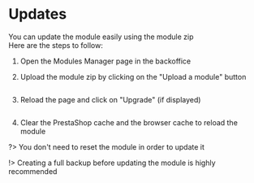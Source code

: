 # Updates

You can update the module easily using the module zip  
Here are the steps to follow:
1. Open the Modules Manager page in the backoffice
2. Upload the module zip by clicking on the "Upload a module" button 
   
   <img srcset="/images/upload-btn.jpg 2x"/>

3. Reload the page and click on "Upgrade" (if displayed)
   
   <img srcset="/images/upgrade-btn.jpg 2x" class="border"/>
4. Clear the PrestaShop cache and the browser cache to reload the module

?> You don't need to reset the module in order to update it

!> Creating a full backup before updating the module is highly recommended
